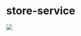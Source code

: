 # store-service

![](https://asset.kompas.com/crops/rfw-6z8NRJohYVC34YGa4XV69VA=/0x21:1080x741/750x500/data/photo/2023/02/13/63e9d84d1ead9.jpg)
